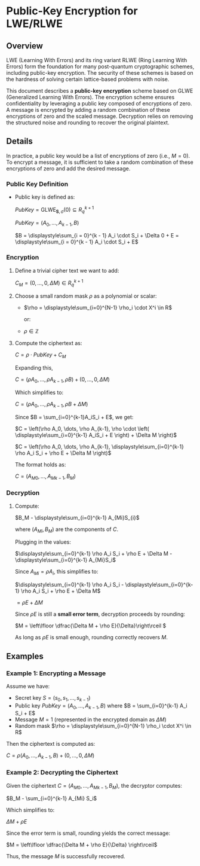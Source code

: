 # Public-Key Encryption for LWE/RLWE

## Overview
LWE (Learning With Errors) and its ring variant RLWE (Ring Learning With Errors) form the foundation for many post-quantum cryptographic schemes, including public-key encryption. The security of these schemes is based on the hardness of solving certain lattice-based problems with noise.

This document describes a **public-key encryption** scheme based on GLWE (Generalized Learning With Errors). The encryption scheme ensures confidentiality by leveraging a public key composed of encryptions of zero. A message is encrypted by adding a random combination of these encryptions of zero and the scaled message. Decryption relies on removing the structured noise and rounding to recover the original plaintext.

## Details
In practice, a public key would be a list of encryptions of zero (i.e., $M = 0$). To encrypt a message, it is sufficient to take a random combination of these encryptions of zero and add the desired message.

### Public Key Definition
- Public key is defined as:

    $PubKey = \text{GLWE}_{\mathbf{S}, \sigma}(0) \subseteq R_q^{k+1}$

    $PubKey =  (A_0, \dots, A_{k-1}, B)$

    $B = \displaystyle\sum_{i = 0}^{k - 1} A_i \cdot S_i + \Delta 0 + E = \displaystyle\sum_{i = 0}^{k - 1} A_i \cdot S_i + E$

### Encryption

1. Define a trivial cipher text we want to add:

    $C_M = (0, ..., 0, \Delta M) \in R_q^{k+1}$

2. Choose a small random mask $\rho$ as a polynomial or scalar:

    - $\rho = \displaystyle\sum_{i=0}^{N-1} \rho_i \cdot X^i \in R$

        or:

    - $\rho \in \mathbb{Z}$

3. Compute the ciphertext as:

    $C = \rho \cdot PubKey + C_M$

    Expanding this,

    $C = (\rho A_0, \dots, \rho A_{k-1}, \rho B) + (0, \dots, 0, \Delta M)$

    Which simplifies to:

    $C = \left(\rho A_0, \dots, \rho A_{k-1}, \rho B + \Delta M \right)$

    Since $B = \sum_{i=0}^{k-1}A_iS_i + E$, we get:

    $C = \left(\rho A_0, \dots, \rho A_{k-1}, \rho \cdot \left( \displaystyle\sum_{i=0}^{k-1} A_iS_i + E \right) + \Delta M \right)$

    $C = \left(\rho A_0, \dots, \rho A_{k-1}, \displaystyle\sum_{i=0}^{k-1} \rho A_i S_i +  \rho E + \Delta M \right)$

    The format holds as:

    $C = \left(A_{M0}, \dots, A_{Mk-1}, B_M \right)$

### Decryption

1. Compute:

    $B_M - \displaystyle\sum_{i=0}^{k-1} A_{Mi}S_{i}$

    where $(A_{Mi}, B_M)$ are the components of $C$.

    Plugging in the values:

    $\displaystyle\sum_{i=0}^{k-1} \rho A_i  S_i + \rho E + \Delta M - \displaystyle\sum_{i=0}^{k-1} A_{Mi}S_i$

    Since $A_{Mi} = \rho A_i$, this simplifies to:

    $\displaystyle\sum_{i=0}^{k-1} \rho A_i S_i - \displaystyle\sum_{i=0}^{k-1} \rho A_i S_i + \rho E + \Delta M$

    $= \rho E + \Delta M$

    Since $\rho E$ is still a **small error term**, decryption proceeds by rounding:

    $M = \left\lfloor \dfrac{\Delta M + \rho E}{\Delta}\right\rceil $

    As long as $\rho E$ is small enough, rounding correctly recovers $M$.

## Examples

### Example 1: Encrypting a Message
Assume we have:
- Secret key $S = (s_0, s_1, ..., s_{k-1})$
- Public key $PubKey = (A_0, ..., A_{k-1}, B)$ where $B = \sum_{i=0}^{k-1} A_i S_i + E$
- Message $M = 1$ (represented in the encrypted domain as $\Delta M$)
- Random mask $\rho = \displaystyle\sum_{i=0}^{N-1} \rho_i \cdot X^i \in R$

Then the ciphertext is computed as:

$C = \rho (A_0, \dots, A_{k-1}, B) + (0, ..., 0, \Delta M)$

### Example 2: Decrypting the Ciphertext

Given the ciphertext $C = (A_{M0}, ..., A_{Mk-1}, B_M)$, the decryptor computes:

$B_M - \sum_{i=0}^{k-1} A_{Mi} S_i$

Which simplifies to:

$\Delta M + \rho E$

Since the error term is small, rounding yields the correct message:

$M = \left\lfloor \dfrac{\Delta M + \rho E}{\Delta} \right\rceil$

Thus, the message $M$ is successfully recovered.

